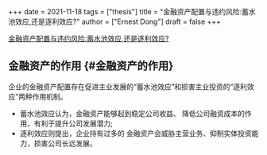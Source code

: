 +++
date = 2021-11-18
tags = ["thesis"]
title = "金融资产配置与违约风险:蓄水池效应,还是逐利效应?"
author = ["Ernest Dong"]
draft = false
+++

[金融资产配置与违约风险:蓄水池效应,还是逐利效应?](/ox-hugo/金融资产配置与违约风险_蓄水池效应,还是逐利效应__邓路.pdf)


## 金融资产的作用 {#金融资产的作用}

企业的金融资产配置存在促进主业发展的“蓄水池效应”和损害主业投资的“逐利效应”两种作用机制。

-   蓄水池效应认为，金融资产能够起到稳定公司收益、 降低公司融资成本的作用，有利于提升公司发展潜力;
-   逐利效应则提出，企业持有过多的 金融资产会威胁主营业务、抑制实体投资能力，损害公司长远发展。
